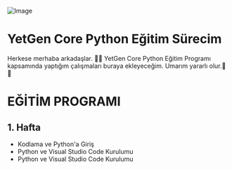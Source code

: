 ![Image](https://yetkingencler.com/wp-content/uploads/2021/07/YetGenLogo.png)
# YetGen Core Python Eğitim Sürecim #

Herkese merhaba arkadaşlar. 🤩👋 YetGen Core Python Eğitim Programı kapsamında yaptığım çalışmaları buraya ekleyeceğim. Umarım yararlı olur.🧐🥳

# **EĞİTİM PROGRAMI** #

## 1. Hafta #
- Kodlama ve Python'a Giriş
- Python ve Visual Studio Code Kurulumu
- Python ve Visual Studio Code Kurulumu